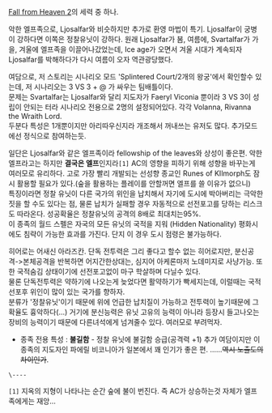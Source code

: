 [Fall from Heaven 2](Fall%20from%20Heaven%202.md)의 세력 중 하나.

악한 엘프족으로, Ljosalfar와 비슷하지만 추가로 환영 마법이 특기. Ljosalfar이 궁병이 강하다면 이쪽은 정찰유닛이 강하다.
원래 Ljosalfar가 봄, 여름에, Svartalfar가 가을, 겨울에 엘프족을 이끌어나갔었는데, Ice age가 오면서 겨울 시대가
계속되자 Ljosalfar를 박해하다가 다시 여름이 오자 역관광당했다.  

여담으로, 저 스토리는 시나리오 모드 'Splintered Court/2개의 왕궁'에서 확인할수 있는데, 저 시나리오는 3 VS 3 + @
가 싸우는 팀배틀이다.  
문제는 Svartalfar는 Ljosalfar와 달리 지도자가 Faeryl Viconia 뿐이라 3 VS 3이 성립이 안되는 터라 시나리오
전용으로 2명의 설정되어있다. 각각 Volanna, Rivanna the Wraith Lord.  
두분다 특성은 1개뿐이지만 아리따우신지라 개조해서 꺼내쓰는 유저도 많다. 추가모드에선 정식으로 참여하는듯.

일단은 Ljosalfar와 같은 엘프족이라 fellowship of the leaves와 상성이 좋은편. 악한 엘프라고는 하지만 **결국은
엘프**인지라`[1]` AC의 영향을 피하기 위해 성향을 바꾸는게 여러모로 유리하다. 고로 가장 빨리 개발되는 선성향 종교인 Runes of
KIlmorph도 잠시 활용할 필요가 있다.(숲을 활용하는 플레이를 안할꺼면 엘프를 쓸 이유가 없으니)  
특징이라면 정찰 유닛이 다른 국가의 위인을 납치해서 자기에 도시에 박아버리는 극악한 짓을 할 수도 있다는 점, 물론 납치가 실패할 경우
자동적으로 선전포고를 당하는 리스크도 따라온다. 성공확율은 정찰유닛의 공격의 8배로 최대치는95%.  
이 종족의 월드 스펠은 자국의 모든 유닛의 국적을 지워 (Hidden Nationality) 평화시에도 침략이 가능한 효과를 가진다. 단지
이 경우 도시 점령은 불가능하다.

히어로는 어새신 아라즈칸. 단독 전투력은 그리 좋다고 할수 없는 히어로지만, 분신공격->본체공격을 반복하면 어지간한상대는, 심지어 아케론마저
노데미지로 사냥가능. 또한 국적숨김 상태이기에 선전포고없이 마구 학살하며 다닐수 있다.  
물론 단독전투력은 약하기에 나오는게 늦었다면 활약하기가 빡세지는데, 이럴때는 국적선포후 위인이 많이 있는 국가를 향하자.  
분류가 '정찰유닛'이기 때문에 위에 언급한 납치질이 가능하고 전투력이 높기때문에 그 확율도 흉악하다(...) 거기에 분신능력은 유닛 고유의
능력이 아니라 등장시 들고나오는 장비의 능력이기 때문에 다른녀석에게 넘겨줄수 있다. 여러모로 부려먹자.

  * 종족 전용 특성 : **불길함** \- 정찰 유닛에 불길함 승급(공격력 +1) 추가
여담이지만 이 종족의 지도자인 파에릴 비코니아가 일본에서 꽤 인기가 좋은 편. ......<del>역시 노출도의 차이인가</del>.  

`\----`

`[1]` 지옥의 지형이 나타나는 순간 숲에 불이 번진다. 즉 AC가 상승하는것 자체가 엘프족에게는 재앙...

